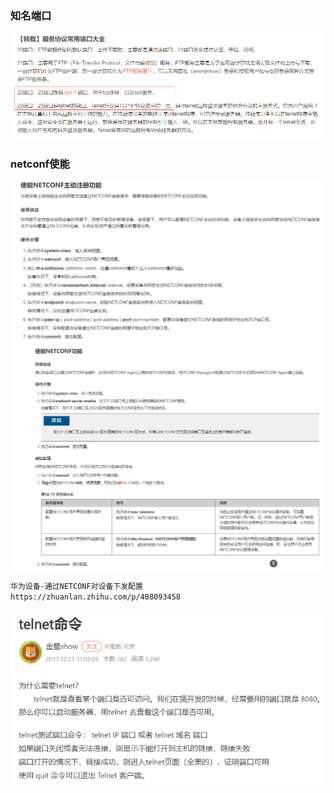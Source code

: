 ### 知名端口
![img.png](picture/img.png)
### netconf使能
![img_1.png](picture/img_1.png)
![img_2.png](picture/img_2.png)
```txt
华为设备-通过NETCONF对设备下发配置
https://zhuanlan.zhihu.com/p/488093458
```
![img_3.png](picture/img_3.png)

